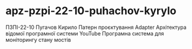 # apz-pzpi-22-10-puhachov-kyrylo
ПЗПІ-22-10
Пугачов Кирило
Патерн проєктування Adapter
Архітектура відомої програмної системи YouTube
Програмна система для моніторингу стану мостів
